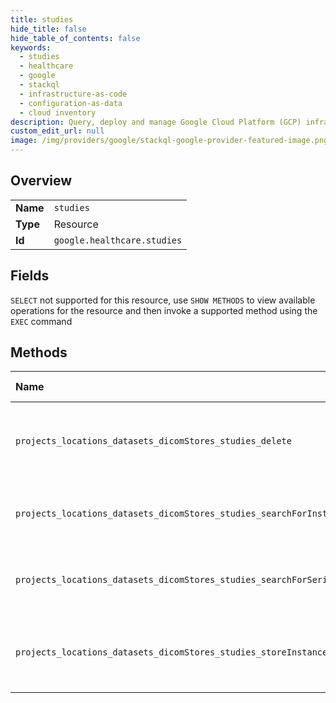 ```yaml
---
title: studies
hide_title: false
hide_table_of_contents: false
keywords:
  - studies
  - healthcare
  - google    
  - stackql
  - infrastructure-as-code
  - configuration-as-data
  - cloud inventory
description: Query, deploy and manage Google Cloud Platform (GCP) infrastructure and resources using SQL
custom_edit_url: null
image: /img/providers/google/stackql-google-provider-featured-image.png
---
```

  
    

## Overview
<table><tbody>
<tr><td><b>Name</b></td><td><code>studies</code></td></tr>
<tr><td><b>Type</b></td><td>Resource</td></tr>
<tr><td><b>Id</b></td><td><code>google.healthcare.studies</code></td></tr>
</tbody></table>

## Fields
`SELECT` not supported for this resource, use `SHOW METHODS` to view available operations for the resource and then invoke a supported method using the `EXEC` command  
## Methods
| Name | Accessible by | Required Params | Description |
|:-----|:--------------|:----------------|:------------|
| `projects_locations_datasets_dicomStores_studies_delete` | `DELETE` | `datasetsId, dicomStoresId, locationsId, projectsId, studiesId` | DeleteStudy deletes all instances within the given study. Delete requests are equivalent to the GET requests specified in the Retrieve transaction. The method returns an Operation which will be marked successful when the deletion is complete. Warning: Instances cannot be inserted into a study that is being deleted by an operation until the operation completes. For samples that show how to call DeleteStudy, see [Deleting a study, series, or instance](https://cloud.google.com/healthcare/docs/how-tos/dicomweb#deleting_a_study_series_or_instance). |
| `projects_locations_datasets_dicomStores_studies_searchForInstances` | `EXEC` | `datasetsId, dicomStoresId, locationsId, projectsId, studiesId` | SearchForInstances returns a list of matching instances. See [Search Transaction] (http://dicom.nema.org/medical/dicom/current/output/html/part18.html#sect_10.6). For details on the implementation of SearchForInstances, see [Search transaction](https://cloud.google.com/healthcare/docs/dicom#search_transaction) in the Cloud Healthcare API conformance statement. For samples that show how to call SearchForInstances, see [Searching for studies, series, instances, and frames](https://cloud.google.com/healthcare/docs/how-tos/dicomweb#searching_for_studies_series_instances_and_frames). |
| `projects_locations_datasets_dicomStores_studies_searchForSeries` | `EXEC` | `datasetsId, dicomStoresId, locationsId, projectsId, studiesId` | SearchForSeries returns a list of matching series. See [Search Transaction] (http://dicom.nema.org/medical/dicom/current/output/html/part18.html#sect_10.6). For details on the implementation of SearchForSeries, see [Search transaction](https://cloud.google.com/healthcare/docs/dicom#search_transaction) in the Cloud Healthcare API conformance statement. For samples that show how to call SearchForSeries, see [Searching for studies, series, instances, and frames](https://cloud.google.com/healthcare/docs/how-tos/dicomweb#searching_for_studies_series_instances_and_frames). |
| `projects_locations_datasets_dicomStores_studies_storeInstances` | `EXEC` | `datasetsId, dicomStoresId, locationsId, projectsId, studiesId` | StoreInstances stores DICOM instances associated with study instance unique identifiers (SUID). See [Store Transaction] (http://dicom.nema.org/medical/dicom/current/output/html/part18.html#sect_10.5). For details on the implementation of StoreInstances, see [Store transaction](https://cloud.google.com/healthcare/docs/dicom#store_transaction) in the Cloud Healthcare API conformance statement. For samples that show how to call StoreInstances, see [Storing DICOM data](https://cloud.google.com/healthcare/docs/how-tos/dicomweb#storing_dicom_data). |
